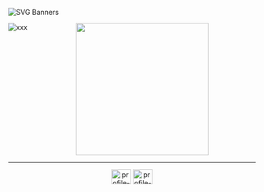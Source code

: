 ![SVG Banners](https://svg-banners.vercel.app/api?type=typeWriter&text1=zerbaliy3v&text2=Pentester&width=900&height=400)

<img src="https://github-readme-stats.vercel.app/api/top-langs/?username=zerbaliy3v&theme=dark&hide_border=true" align="left" alt='xxx'/>
  


<div align="center">
  <img height="270" src="https://media.giphy.com/media/kXdo4BgGoFC80/giphy.gif" />
</div>
<hr>
<p align="center"><a href="https://github.com/zerbaliy3v" target="blank"><img align="center" src=https://raw.githubusercontent.com/rahuldkjain/github-profile-readme-generator/master/src/images/icons/Social/github.svg alt="profile-radme-generator" height="30" width="40" /></a> <a href="https://twitter.com/zerbaliy3v" target="blank"><img align="center" src=https://raw.githubusercontent.com/rahuldkjain/github-profile-readme-generator/master/src/images/icons/Social/twitter.svg alt="profile-radme-generator" height="30" width="40" /></a></p>
